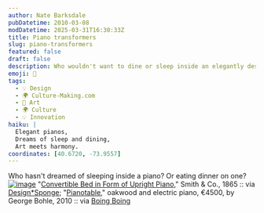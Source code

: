 ```yaml
---
author: Nate Barksdale
pubDatetime: 2010-03-08
modDatetime: 2025-03-31T16:30:33Z
title: Piano transformers
slug: piano-transformers
featured: false
draft: false
description: Who wouldn't want to dine or sleep inside an elegantly designed piano?
emoji: 🎹
tags:
  - 💡 Design
  - 🌍 Culture-Making.com
  - 🎨 Art
  - 🌍 Culture
  - 💡 Innovation
haiku: |
  Elegant pianos,  
  Dreams of sleep and dining,  
  Art meets harmony.
coordinates: [40.6720, -73.9557]
---
```


Who hasn't dreamed of sleeping inside a piano? Or eating dinner on one? [![image](http://culture-making.com/media/pianos.jpg)](http://www.brooklynmuseum.org/opencollection/objects/1808)
"[Convertible Bed in Form of Upright Piano](http://www.brooklynmuseum.org/opencollection/objects/1808)," Smith & Co., 1865 :: via [Design\*Sponge](https://www.google.com/search?q=%22Design%2ASponge%22%20designspongeonline.com); "[Pianotable](http://web.archive.org/web/20100326001756/http://www.reluct.com:80/network/story.php?title=pianotable-by-georg-bohle)," oakwood and electric piano, €4500, by George Bohle, 2010 :: via [Boing Boing](https://www.google.com/search?q=%22Boing%20Boing%22%20boingboing.net)
